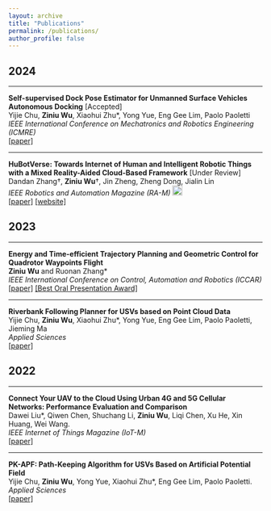 ```yaml
---
layout: archive
title: "Publications"
permalink: /publications/
author_profile: false
---
```


## 2024

---
**Self-supervised Dock Pose Estimator for Unmanned Surface Vehicles Autonomous Docking** [Accepted]  
Yijie Chu, **Ziniu Wu**, Xiaohui Zhu\*, Yong Yue, Eng Gee Lim, Paolo Paoletti  
*IEEE International Conference on Mechatronics and Robotics Engineering (ICMRE)*  
[[paper]](https://ieeexplore.ieee.org/document/123) 

---

**HuBotVerse: Towards Internet of Human and Intelligent Robotic Things with a Mixed Reality-Aided Cloud-Based Framework** [Under Review]  
Dandan Zhang&dagger;, **Ziniu Wu**&dagger;, Jin Zheng, Zheng Dong, Jialin Lin  
*IEEE Robotics and Automation Magazine (RA-M)* <img src="https://img.shields.io/badge/JCR-Q1-Blue" height="20"/>  
[[paper]](https://ieeexplore.ieee.org) [[website]](https://sites.google.com/view/iohirtplusmr/home)  



## 2023

---

**Energy and Time-efficient Trajectory Planning and Geometric Control for Quadrotor Waypoints Flight**   
**Ziniu Wu** and Ruonan Zhang\*  
*IEEE International Conference on Control, Automation and Robotics (ICCAR)*  
[[paper]](https://ieeexplore.ieee.org/abstract/document/10151732)  [[Best Oral Presentation Award]](https://mp.weixin.qq.com/s/OJU0RdSmQxqaemiichWZCg)  

---

**Riverbank Following Planner for USVs based on Point Cloud Data**  
Yijie Chu, **Ziniu Wu**, Xiaohui Zhu\*, Yong Yue, Eng Gee Lim, Paolo Paoletti, Jieming Ma  
*Applied Sciences*  
[[paper]](https://www.mdpi.com/2076-3417/13/20/11319)  

## 2022

---

**Connect Your UAV to the Cloud Using Urban 4G and 5G Cellular Networks: Performance Evaluation and Comparison**  
Dawei Liu\*, Qiwen Chen, Shuchang Li, **Ziniu Wu**, Liqi Chen, Xu He, Xin Huang, Wei Wang.  
*IEEE Internet of Things Magazine (IoT-M)*  
[[paper]](https://ieeexplore.ieee.org/document/10012489)  

---

**PK-APF: Path-Keeping Algorithm for USVs Based on Artificial Potential Field**  
Yijie Chu, **Ziniu Wu**, Yong Yue, Xiaohui Zhu\*, Eng Gee Lim, Paolo Paoletti.  
*Applied Sciences*  
[[paper]](https://www.mdpi.com/2076-3417/12/16/8201)  

